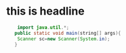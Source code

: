 # this is headline
```java
	import java.util.*;
   public static void main(string[] args){
	Scanner sc=new Scanner(System.in);
   }
